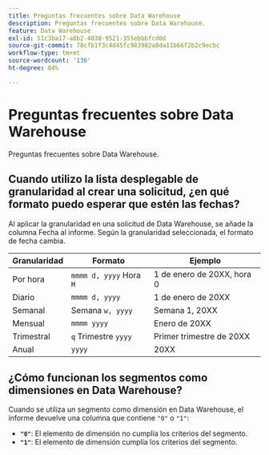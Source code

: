 ```yaml
---
title: Preguntas frecuentes sobre Data Warehouse
description: Preguntas frecuentes sobre Data Warehouse.
feature: Data Warehouse
exl-id: 51c3ba17-a8b2-4030-9521-355ebbbfcd0d
source-git-commit: 78cfb1f3c4d45fc983982a8da11b66f2b2c9ecbc
workflow-type: tm+mt
source-wordcount: '136'
ht-degree: 84%

---
```


# Preguntas frecuentes sobre Data Warehouse

Preguntas frecuentes sobre Data Warehouse.

## Cuando utilizo la lista desplegable de granularidad al crear una solicitud, ¿en qué formato puedo esperar que estén las fechas?

Al aplicar la granularidad en una solicitud de Data Warehouse, se añade la columna Fecha al informe. Según la granularidad seleccionada, el formato de fecha cambia.

| Granularidad | Formato | Ejemplo |
| --- | --- | --- |
| Por hora | `mmmm d, yyyy` Hora `H` | 1 de enero de 20XX, hora 0 |
| Diario | `mmmm d, yyyy` | 1 de enero de 20XX |
| Semanal | Semana `w, yyyy` | Semana 1, 20XX |
| Mensual | `mmmm yyyy` | Enero de 20XX |
| Trimestral | `q` Trimestre `yyyy` | Primer trimestre de 20XX |
| Anual | `yyyy` | 20XX |

## ¿Cómo funcionan los segmentos como dimensiones en Data Warehouse?

Cuando se utiliza un segmento como dimensión en Data Warehouse, el informe devuelve una columna que contiene `"0"` o `"1"`:

* **`"0"`**: El elemento de dimensión no cumplía los criterios del segmento.
* **`"1"`**: El elemento de dimensión cumplía los criterios del segmento.
